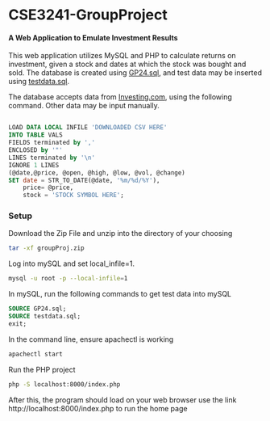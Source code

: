# CSE3241-GroupProject

#### A Web Application to Emulate Investment Results

This web application utilizes MySQL and PHP to calculate returns on investment, given a stock and dates at which the stock was bought and sold. The database is created using [GP24.sql](GP24.sql), and test data may be inserted using [testdata.sql](testdata.sql).

The database accepts data from [Investing.com](https://www.investing.com), using the following command. Other data may be input manually. 

```sql

LOAD DATA LOCAL INFILE 'DOWNLOADED CSV HERE'
INTO TABLE VALS
FIELDS terminated by ','
ENCLOSED by '"'
LINES terminated by '\n'
IGNORE 1 LINES
(@date,@price, @open, @high, @low, @vol, @change)
SET date = STR_TO_DATE(@date, '%m/%d/%Y'),
	price= @price,
	stock = 'STOCK SYMBOL HERE';

```

### Setup

Download the Zip File and unzip into the directory of your choosing
```sh
tar -xf groupProj.zip
```

Log into mySQL and set local_infile=1.
```sh
mysql -u root -p --local-infile=1
```

In mySQL, run the following commands to get test data into mySQL
```sql
SOURCE GP24.sql;
SOURCE testdata.sql;
exit;
```
In the command line, ensure apachectl is working
```sh
apachectl start
```
Run the PHP project
```sh
php -S localhost:8000/index.php
```
After this, the program should load on your web browser use the link 
http://localhost:8000/index.php to run the home page
